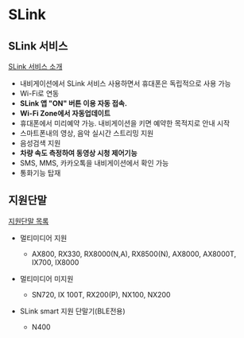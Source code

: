 # SLink

## SLink 서비스

[SLink 서비스 소개](http://www.slink.kr/home/info/1918)

- 내비게이션에서 SLink 서비스 사용하면서 휴대폰은 독립적으로 사용 가능
- Wi-Fi로 연동
- __SLink 앱 "ON" 버튼 이용 자동 접속.__
- __Wi-Fi Zone에서 자동업데이트__
- 휴대폰에서 미리예약 가능. 내비게이션을 키면 예약한 목적지로 안내 시작
- 스마트폰내의 영상, 음악 실시간 스트리밍 지원
- 음성검색 지원
- __차량 속도 측정하여 동영상 시청 제어기능__
- SMS, MMS, 카카오톡을 내비게이션에서 확인 가능
- 통화기능 탑재


## 지원단말
[지원단말 목록](http://www.slink.kr/home/info/1917)

 - 멀티미디어 지원 
    + AX800, RX330, RX8000(N,A), RX8500(N), AX8000, AX8000T, IX700, IX8000 
 
 - 멀티미디어 미지원 
    + SN720, IX 100T, RX200(P), NX100, NX200 
 
 - SLink smart 지원 단말기(BLE전용) 
    + N400
